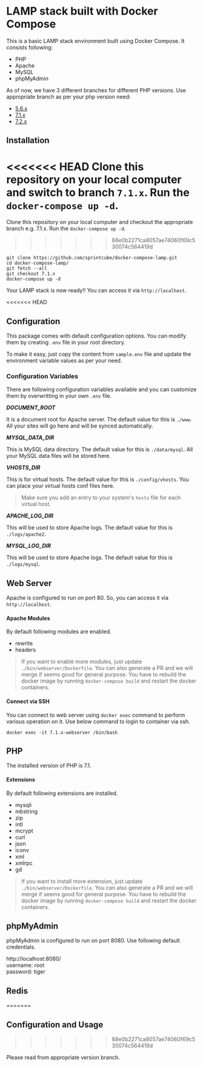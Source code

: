 # LAMP stack built with Docker Compose

This is a basic LAMP stack environment built using Docker Compose. It consists following:

* PHP
* Apache
* MySQL
* phpMyAdmin

As of now, we have 3 different branches for different PHP versions. Use appropriate branch as per your php version need:
* [5.6.x](https://github.com/sprintcube/docker-compose-lamp/tree/5.6.x)
* [7.1.x](https://github.com/sprintcube/docker-compose-lamp/tree/7.1.x)
* [7.2.x](https://github.com/sprintcube/docker-compose-lamp/tree/7.2.x)

## Installation

<<<<<<< HEAD
Clone this repository on your local computer and switch to branch `7.1.x`. Run the `docker-compose up -d`.
=======
Clone this repository on your local computer and checkout the appropriate branch e.g. 7.1.x. Run the `docker-compose up -d`.
>>>>>>> 88e0b2271ca8057ae74060f69c530074c564419d

```shell
git clone https://github.com/sprintcube/docker-compose-lamp.git
cd docker-compose-lamp/
git fetch --all
git checkout 7.1.x
docker-compose up -d
```

Your LAMP stack is now ready!! You can access it via `http://localhost`.

<<<<<<< HEAD
## Configuration

This package comes with default configuration options. You can modify them by creating `.env` file in your root directory.

To make it easy, just copy the content from `sample.env` file and update the environment variable values as per your need.

### Configuration Variables

There are following configuration variables available and you can customize them by overwritting in your own `.env` file.

_**DOCUMENT_ROOT**_

It is a document root for Apache server. The default value for this is `./www`. All your sites will go here and will be synced automatically.

_**MYSQL_DATA_DIR**_

This is MySQL data directory. The default value for this is `./data/mysql`. All your MySQL data files will be stored here.

_**VHOSTS_DIR**_

This is for virtual hosts. The default value for this is `./config/vhosts`. You can place your virtual hosts conf files here.

> Make sure you add an entry to your system's `hosts` file for each virtual host.

_**APACHE_LOG_DIR**_

This will be used to store Apache logs. The default value for this is `./logs/apache2`.

_**MYSQL_LOG_DIR**_

This will be used to store Apache logs. The default value for this is `./logs/mysql`.

## Web Server

Apache is configured to run on port 80. So, you can access it via `http://localhost`.

#### Apache Modules

By default following modules are enabled.

* rewrite
* headers

> If you want to enable more modules, just update `./bin/webserver/Dockerfile`. You can also generate a PR and we will merge if seems good for general purpose.
> You have to rebuild the docker image by running `docker-compose build` and restart the docker containers.

#### Connect via SSH

You can connect to web server using `docker exec` command to perform various operation on it. Use below command to login to container via ssh.

```shell
docker exec -it 7.1.x-webserver /bin/bash
```

## PHP

The installed version of PHP is 7.1.

#### Extensions

By default following extensions are installed.

* mysqli
* mbstring
* zip
* intl
* mcrypt
* curl
* json
* iconv
* xml
* xmlrpc
* gd

> If you want to install more extension, just update `./bin/webserver/Dockerfile`. You can also generate a PR and we will merge if seems good for general purpose.
> You have to rebuild the docker image by running `docker-compose build` and restart the docker containers.

## phpMyAdmin

phpMyAdmin is configured to run on port 8080. Use following default credentials.

http://localhost:8080/  
username: root  
password: tiger

## Redis
=======
## Configuration and Usage
>>>>>>> 88e0b2271ca8057ae74060f69c530074c564419d

Please read from appropriate version branch.

